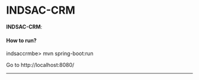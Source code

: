 # INDSAC-CRM


**INDSAC-CRM**: 
#### How to run?

indsaccrmbe> mvn spring-boot:run

Go to http://localhost:8080/


********************************************


